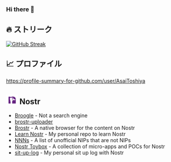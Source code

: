 ### Hi there 👋

<!--
**AsaiToshiya/AsaiToshiya** is a ✨ _special_ ✨ repository because its `README.md` (this file) appears on your GitHub profile.

Here are some ideas to get you started:

- 🔭 I’m currently working on ...
- 🌱 I’m currently learning ...
- 👯 I’m looking to collaborate on ...
- 🤔 I’m looking for help with ...
- 💬 Ask me about ...
- 📫 How to reach me: ...
- 😄 Pronouns: ...
- ⚡ Fun fact: ...
-->


<!--
## 👥 コントリビューション

<a href="https://github.com/search?q=involves%3AAsaiToshiya+-user%3AAsaiToshiya+sort%3Aupdated">
  <img src="https://vercel-github-images.vercel.app/involves.png" alt="コントリビューション" width="715" />
</a>
-->


## 🔥 ストリーク

[![GitHub Streak](https://github-readme-streak-stats-eosin.vercel.app?user=AsaiToshiya&locale=ja)](https://git.io/streak-stats)


## 📈 プロファイル

https://profile-summary-for-github.com/user/AsaiToshiya


## <img src="nostr-icon-purple-on-white.svg" alt="Nostr icon" style="height: 1.5em; vertical-align: text-bottom;" /> Nostr

- [Broogle](https://github.com/AsaiToshiya/broogle) - Not a search engine
- [brostr-uploader](https://github.com/AsaiToshiya/brostr-uploader)
- [Brostr](https://github.com/AsaiToshiya/brostr) - A native browser for the content on Nostr
- [Learn Nostr](https://github.com/AsaiToshiya/learn-nostr) - My personal repo to learn Nostr
- [NNNs](https://github.com/AsaiToshiya/nnns) - A list of unofficial NIPs that are not NIPs
- [Nostr Toybox](https://github.com/AsaiToshiya/nostr-toybox) - A collection of micro-apps and POCs for Nostr
- [sit-up-log](https://github.com/AsaiToshiya/sit-up-log) - My personal sit up log with Nostr
